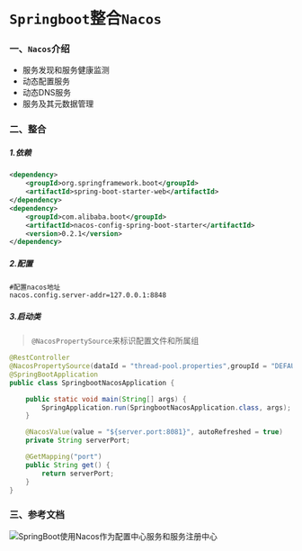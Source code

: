 # `Springboot`整合`Nacos`


### 一、`Nacos`介绍
- 服务发现和服务健康监测
- 动态配置服务
- 动态DNS服务
- 服务及其元数据管理


### 二、整合
##### 1.依赖
```xml
<dependency>
    <groupId>org.springframework.boot</groupId>
    <artifactId>spring-boot-starter-web</artifactId>
</dependency>
<dependency>
    <groupId>com.alibaba.boot</groupId>
    <artifactId>nacos-config-spring-boot-starter</artifactId>
    <version>0.2.1</version>
</dependency>
```
##### 2.配置
```properties
#配置nacos地址
nacos.config.server-addr=127.0.0.1:8848
```
##### 3.启动类
> `@NacosPropertySource`来标识配置文件和所属组
```java
@RestController
@NacosPropertySource(dataId = "thread-pool.properties",groupId = "DEFAULT_GROUP",autoRefreshed = true)
@SpringBootApplication
public class SpringbootNacosApplication {

    public static void main(String[] args) {
        SpringApplication.run(SpringbootNacosApplication.class, args);
    }

    @NacosValue(value = "${server.port:8081}", autoRefreshed = true)
    private String serverPort;

    @GetMapping("port")
    public String get() {
        return serverPort;
    }
}
```


### 三、参考文档
![SpringBoot使用Nacos作为配置中心服务和服务注册中心](https://blog.csdn.net/zjcjava/article/details/88316190)